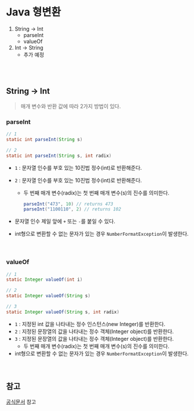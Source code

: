# Java 형변환
1. String -> Int
    - parseInt
    - valueOf
2. Int -> String
    - 추가 예정
<br>
<br>

## String -> Int
> 매개 변수와 반환 값에 따라 2가지 방법이 있다.  
### parseInt
```java
// 1
static int parseInt(String s)

// 2
static int parseInt(String s, int radix)
```
- `1` : 문자열 인수를 부호 있는 10진법 정수(int)로 반환해준다.
- `2` : 문자열 인수를 부호 있는 10진법 정수(int)로 반환해준다.
    - 두 번째 매개 변수(radix)는 첫 번째 매개 변수(s)의 진수를 의미한다.

        ```java
        parseInt("473", 10) // returns 473
        parseInt("1100110", 2) // returns 102
        ```

- 문자열 인수 제일 앞에 `+` 또는 `-`를 붙일 수 있다.
- int형으로 변환할 수 없는 문자가 있는 경우 `NumberFormatException`이 발생한다.  
<br><br>

### valueOf
```java
// 1
static Integer valueOf(int i)

// 2
static Integer valueOf(String s)

// 3
static Integer valueOf(String s, int radix)
```

- `1` : 지정된 int 값을 나타내는 정수 인스턴스(new Integer)를 반환한다.
- `2` : 지정된 문장열의 값을 나타내는 정수 객체(Integer object)를 반환한다.
- `3` : 지정된 문장열의 값을 나타내는 정수 객체(Integer object)를 반환한다.
    - 두 번째 매개 변수(radix)는 첫 번째 매개 변수(s)의 진수를 의미한다.
- int형으로 변환할 수 없는 문자가 있는 경우 `NumberFormatException`이 발생한다.  
<br><br>

## 참고
[공식문서](https://docs.oracle.com/javase/7/docs/api/) 참고

